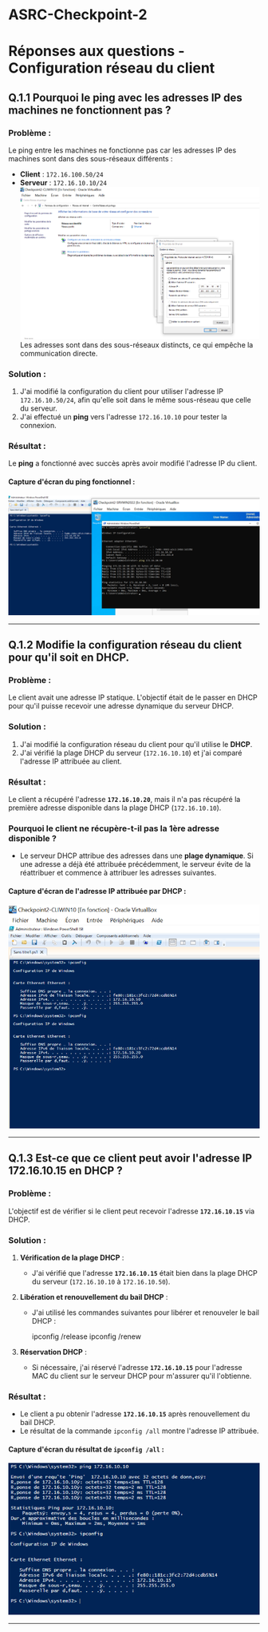 # ASRC-Checkpoint-2
# Réponses aux questions - Configuration réseau du client

## Q.1.1 Pourquoi le ping avec les adresses IP des machines ne fonctionnent pas ?
### Problème :
Le ping entre les machines ne fonctionne pas car les adresses IP des machines sont dans des sous-réseaux différents :
- **Client** : `172.16.100.50/24`
- **Serveur** : `172.16.10.10/24`
![IPmodified](https://github.com/AhmedNady90/ASRC-Checkpoint-2/blob/main/IPClientmodified.PNG)
Les adresses sont dans des sous-réseaux distincts, ce qui empêche la communication directe.

### Solution :

1. J'ai modifié la configuration du client pour utiliser l'adresse IP `172.16.10.50/24`, afin qu'elle soit dans le même sous-réseau que celle du serveur.
2. J'ai effectué un **ping** vers l'adresse `172.16.10.10` pour tester la connexion.

### Résultat :
Le **ping** a fonctionné avec succès après avoir modifié l'adresse IP du client.

#### Capture d'écran du **ping fonctionnel** :

![ping fonctionnel](https://github.com/AhmedNady90/ASRC-Checkpoint-2/blob/main/PingReussi.PNG)

---

## Q.1.2 Modifie la configuration réseau du client pour qu'il soit en DHCP. 
### Problème :
Le client avait une adresse IP statique. L'objectif était de le passer en DHCP pour qu'il puisse recevoir une adresse dynamique du serveur DHCP.

### Solution :
1. J'ai modifié la configuration réseau du client pour qu'il utilise le **DHCP**.
2. J'ai vérifié la plage DHCP du serveur (`172.16.10.10`) et j'ai comparé l'adresse IP attribuée au client.

### Résultat :
Le client a récupéré l'adresse **`172.16.10.20`**, mais il n'a pas récupéré la première adresse disponible dans la plage DHCP (`172.16.10.10`).

### Pourquoi le client ne récupère-t-il pas la 1ère adresse disponible ?
- Le serveur DHCP attribue des adresses dans une **plage dynamique**. Si une adresse a déjà été attribuée précédemment, le serveur évite de la réattribuer et commence à attribuer les adresses suivantes.


#### Capture d'écran de l'adresse IP attribuée par DHCP :

![IP attribuée par DHCP](https://github.com/AhmedNady90/ASRC-Checkpoint-2/blob/main/IP_Attribu%C3%A9DHCP.PNG)

---

## Q.1.3 Est-ce que ce client peut avoir l'adresse IP 172.16.10.15 en DHCP ?
### Problème :
L'objectif est de vérifier si le client peut recevoir l'adresse **`172.16.10.15`** via DHCP.

### Solution :
1. **Vérification de la plage DHCP** :
   - J'ai vérifié que l'adresse **`172.16.10.15`** était bien dans la plage DHCP du serveur (`172.16.10.10` à `172.16.10.50`).
2. **Libération et renouvellement du bail DHCP** :
   - J'ai utilisé les commandes suivantes pour libérer et renouveler le bail DHCP :
  
     ipconfig /release
     ipconfig /renew
    
3. **Réservation DHCP** :
   - Si nécessaire, j'ai réservé l'adresse **`172.16.10.15`** pour l'adresse MAC du client sur le serveur DHCP pour m'assurer qu'il l'obtienne.

### Résultat :
- Le client a pu obtenir l'adresse **`172.16.10.15`** après renouvellement du bail DHCP.
- Le résultat de la commande `ipconfig /all` montre l'adresse IP attribuée.

#### Capture d'écran du résultat de `ipconfig /all` :

![172.16.10.15 done](https://github.com/AhmedNady90/ASRC-Checkpoint-2/blob/main/172.16.10.15.PNG)

---
